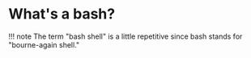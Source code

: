 # What's a bash?

!!! note
    The term "bash shell" is a little repetitive since bash stands for "bourne-again shell."
